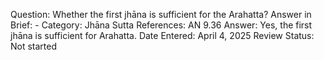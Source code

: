 Question: Whether the first jhāna is sufficient for the Arahatta?
Answer in Brief: -
 Category: Jhāna
Sutta References: AN 9.36
Answer: Yes, the first jhāna is sufficient for Arahatta.
Date Entered: April 4, 2025
Review Status: Not started